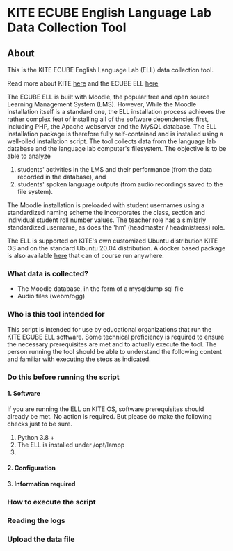 # KITE ECUBE English Language Lab Data Collection Tool

## About

This is the KITE ECUBE English Language Lab (ELL) data collection tool. 

Read more about KITE [here](https://kite.kerala.gov.in) and the ECUBE ELL [here](https://kite.kerala.gov.in/ecubeenglish.html)

The ECUBE ELL is built with Moodle, the popular free and open source Learning Management System (LMS). However, While the Moodle installation itself is a standard one, the ELL installation process achieves the rather complex feat of installing all of the software dependencies first, including PHP, the Apache webserver and the MySQL database. The ELL installation package is therefore fully self-contained and is installed using a well-oiled installation script.
The tool collects data from the language lab database and the language lab computer's filesystem. The objective is to be able to analyze 

1. students' activities in the LMS and their performance (from the data recorded in the database), and 
2. students' spoken language outputs (from audio recordings saved to the file system).



The Moodle installation is preloaded with student usernames using a standardized naming scheme the incorporates the class, section and individual student roll number values. The teacher role has a similarly standardized username, as does the 'hm' (headmaster / headmistress) role.

The ELL is supported on KITE's own customized Ubuntu distribution KITE OS and on the standard Ubuntu 20.04 distribution. A docker based package is also available [here](https://docker.com) that can of course run anywhere.

### What data is collected?

* The Moodle database, in the form of a mysqldump sql file
* Audio files (webm/ogg)


### Who is this tool intended for
This script is intended for use by educational organizations that run the KITE ECUBE ELL software. Some technical proficiency is required to ensure the necessary prerequisites are met and to actually execute the tool. The person running the tool should be able to understand the following content and familiar with executing the steps as indicated.

### Do this before running the script

#### 1. Software
If you are running the ELL on KITE OS, software prerequisites should already be met. No action is required. But please do make the following checks just to be sure.
1. Python 3.8 +
2. The ELL is installed under /opt/lampp
3. 

#### 2. Configuration
#### 3. Information required

###  How to execute the script
### Reading the logs
### Upload the data file
